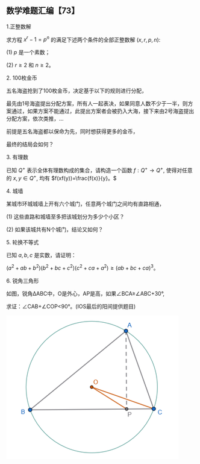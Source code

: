 ## 数学难题汇编【73】

1.正整数解

求方程 $x^r-1=p^n$ 的满足下述两个条件的全部正整数解 $(x,r,p,n):$

(1) $p$ 是一个素数；

(2) $r\ge2$ 和 $n\ge2。$

2. 100枚金币

五名海盗抢到了100枚金币，决定基于以下的规则进行分配，

最先由1号海盗提出分配方案，所有人一起表决，如果同意人数不少于一半，则方案通过，如果方案不能通过，此提出方案者会被扔入大海，接下来由2号海盗提出分配方案，依次类推，...

前提是五名海盗都以保命为先，同时想获得更多的金币，

最终的结局会如何？

3. 有理数

已知 $Q^+$ 表示全体有理数构成的集合，请构造一个函数 $f:Q^+\to Q^+,$ 使得对任意的 $x,y\in Q^+,$ 均有 $f(xf(y))=\frac{f(x)}{y}。$

4. 城墙

某城市环城城墙上开有六个城门，任意两个城门之间均有直路相通， 

(1) 这些直路和城墙至多把该城划分为多少个小区？

(2) 如果该城共有N个城门，结论又如何？

5. 轮换不等式

已知 $a,b,c$ 是实数，请证明：

$(a^2+ab+b^2)(b^2+bc+c^2)(c^2+ca+a^2)\ge(ab+bc+ca)^3。$

6. 锐角三角形

如图，锐角ΔABC中，O是外心，AP是高，如果∠BCA≥∠ABC+30°,

求证：∠CAB+∠COP<90°。(IOS最后的阳间提供题目)

![图](/pics/p105-1.png)
